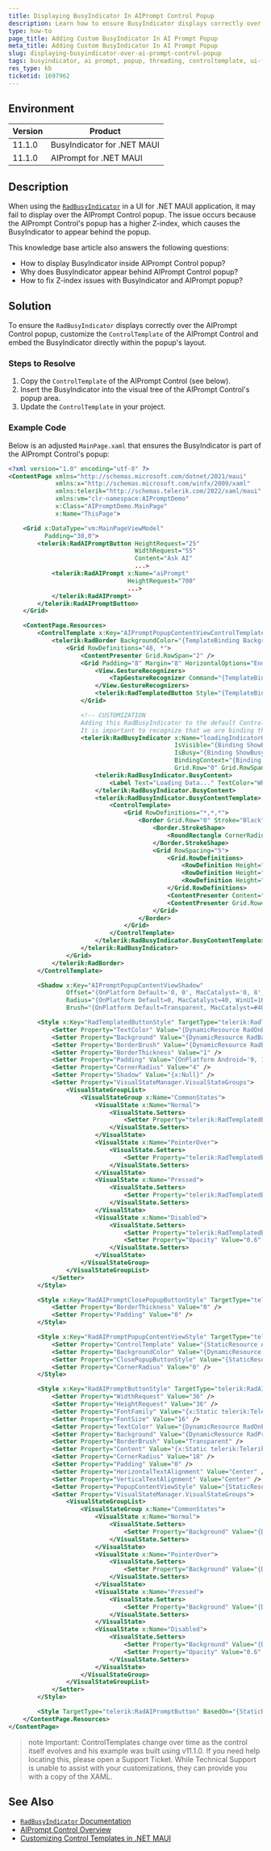 ```yaml
---
title: Displaying BusyIndicator In AIPrompt Control Popup
description: Learn how to ensure BusyIndicator displays correctly over the AIPrompt Control popup in a UI for .NET MAUI application.
type: how-to
page_title: Adding Custom BusyIndicator In AI Prompt Popup
meta_title: Adding Custom BusyIndicator In AI Prompt Popup
slug: displaying-busyindicator-over-ai-prompt-control-popup
tags: busyindicator, ai prompt, popup, threading, controltemplate, ui-for-net-maui
res_type: kb
ticketid: 1697962
---
```


## Environment

| Version | Product |
| --- | --- |
| 11.1.0 | BusyIndicator for .NET MAUI |
| 11.1.0 | AIPrompt for .NET MAUI |

## Description

When using the [`RadBusyIndicator`](https://docs.telerik.com/devtools/maui/controls/busyindicator/overview) in a UI for .NET MAUI application, it may fail to display over the AIPrompt Control popup. The issue occurs because the AIPrompt Control's popup has a higher Z-index, which causes the BusyIndicator to appear behind the popup. 

This knowledge base article also answers the following questions:
- How to display BusyIndicator inside AIPrompt Control popup?
- Why does BusyIndicator appear behind AIPrompt Control popup?
- How to fix Z-index issues with BusyIndicator and AIPrompt popup?

## Solution

To ensure the `RadBusyIndicator` displays correctly over the AIPrompt Control popup, customize the `ControlTemplate` of the AIPrompt Control and embed the BusyIndicator directly within the popup's layout.

### Steps to Resolve

1. Copy the `ControlTemplate` of the AIPrompt Control (see below).
2. Insert the BusyIndicator into the visual tree of the AIPrompt Control's popup area.
3. Update the `ControlTemplate` in your project.

### Example Code

Below is an adjusted `MainPage.xaml` that ensures the BusyIndicator is part of the AIPrompt Control's popup:

```xml
<?xml version="1.0" encoding="utf-8" ?>
<ContentPage xmlns="http://schemas.microsoft.com/dotnet/2021/maui"
             xmlns:x="http://schemas.microsoft.com/winfx/2009/xaml"
             xmlns:telerik="http://schemas.telerik.com/2022/xaml/maui"
             xmlns:vm="clr-namespace:AIPromptDemo"
             x:Class="AIPromptDemo.MainPage"
             x:Name="ThisPage">

    <Grid x:DataType="vm:MainPageViewModel"
          Padding="30,0">
        <telerik:RadAIPromptButton HeightRequest="25"
                                   WidthRequest="55"
                                   Content="Ask AI"
                                   ...>
            <telerik:RadAIPrompt x:Name="aiPrompt"
                                 HeightRequest="700"
                                 ...>
            </telerik:RadAIPrompt>
        </telerik:RadAIPromptButton>
    </Grid>

    <ContentPage.Resources>
        <ControlTemplate x:Key="AIPromptPopupContentViewControlTemplate">
            <telerik:RadBorder BackgroundColor="{TemplateBinding BackgroundColor}" Background="{TemplateBinding Background}" BorderColor="{TemplateBinding BorderColor}" BorderBrush="{TemplateBinding BorderBrush}" BorderThickness="{TemplateBinding BorderThickness}" CornerRadius="{TemplateBinding CornerRadius}" Padding="{TemplateBinding ContentPadding}" Shadow="{StaticResource AIPromptPopupContentViewShadow}">
                <Grid RowDefinitions="48, *">
                    <ContentPresenter Grid.RowSpan="2" />
                    <Grid Padding="8" Margin="8" HorizontalOptions="End" VerticalOptions="Center">
                        <View.GestureRecognizers>
                            <TapGestureRecognizer Command="{TemplateBinding ActualClosePopupCommand}" />
                        </View.GestureRecognizers>
                        <telerik:RadTemplatedButton Style="{TemplateBinding ActualClosePopupButtonStyle}" />
                    </Grid>

                    <!-- CUSTOMIZATION
                    Adding this RadBusyIndicator to the default ControlTemplate
                    It is important to recognize that we are binding the control's properties to the page view model properties by setting the BindingContext -->
                    <telerik:RadBusyIndicator x:Name="loadingIndicatorHeat" 
                                              IsVisible="{Binding ShowBusyIndicator}"
                                              IsBusy="{Binding ShowBusyIndicator}"
                                              BindingContext="{Binding BindingContext, Source={x:Reference ThisPage}}"
                                              Grid.Row="0" Grid.RowSpan="2" AnimationType="Animation9" AnimationContentColor="White" AnimationContentHeightRequest="50" AnimationContentWidthRequest="50" BackgroundColor="#AA000000" >
                        <telerik:RadBusyIndicator.BusyContent>
                            <Label Text="Loading Data..." TextColor="White" FontSize="16" />
                        </telerik:RadBusyIndicator.BusyContent>
                        <telerik:RadBusyIndicator.BusyContentTemplate>
                            <ControlTemplate>
                                <Grid RowDefinitions="*,*,*">
                                    <Border Grid.Row="0" Stroke="Black" StrokeThickness="4" Background="Black" Padding="16,7,16,14" HorizontalOptions="Center" VerticalOptions="End">
                                        <Border.StrokeShape>
                                            <RoundRectangle CornerRadius="5,5,5,5" />
                                        </Border.StrokeShape>
                                        <Grid RowSpacing="5">
                                            <Grid.RowDefinitions>
                                                <RowDefinition Height="Auto" />
                                                <RowDefinition Height="Auto" />
                                                <RowDefinition Height="*" />
                                            </Grid.RowDefinitions>
                                            <ContentPresenter Content="{TemplateBinding Path=AnimationContent}" />
                                            <ContentPresenter Grid.Row="1" Content="{TemplateBinding Path=BusyContent}" HorizontalOptions="Center" />
                                        </Grid>
                                    </Border>
                                </Grid>
                            </ControlTemplate>
                        </telerik:RadBusyIndicator.BusyContentTemplate>
                    </telerik:RadBusyIndicator>
                </Grid>
            </telerik:RadBorder>
        </ControlTemplate>

        <Shadow x:Key="AIPromptPopupContentViewShadow"
                Offset="{OnPlatform Default='0, 0', MacCatalyst='0, 8', WinUI='0, 8'}"
                Radius="{OnPlatform Default=0, MacCatalyst=40, WinUI=16}"
                Brush="{OnPlatform Default=Transparent, MacCatalyst=#40000000, WinUI=#24000000}" />

        <Style x:Key="RadTemplatedButtonStyle" TargetType="telerik:RadTemplatedButton">
            <Setter Property="TextColor" Value="{DynamicResource RadOnBaseColor}" />
            <Setter Property="Background" Value="{DynamicResource RadBaseBrush}" />
            <Setter Property="BorderBrush" Value="{DynamicResource RadBorderColor}" />
            <Setter Property="BorderThickness" Value="1" />
            <Setter Property="Padding" Value="{OnPlatform Android='9, 11', iOS='9, 12.5', MacCatalyst='9, 6.5', WinUI='9, 5'}" />
            <Setter Property="CornerRadius" Value="4" />
            <Setter Property="Shadow" Value="{x:Null}" />
            <Setter Property="VisualStateManager.VisualStateGroups">
                <VisualStateGroupList>
                    <VisualStateGroup x:Name="CommonStates">
                        <VisualState x:Name="Normal">
                            <VisualState.Setters>
                                <Setter Property="telerik:RadTemplatedButton.Background" Value="{DynamicResource RadBaseBrush}" />
                            </VisualState.Setters>
                        </VisualState>
                        <VisualState x:Name="PointerOver">
                            <VisualState.Setters>
                                <Setter Property="telerik:RadTemplatedButton.Background" Value="{DynamicResource RadBaseHoverBrush}" />
                            </VisualState.Setters>
                        </VisualState>
                        <VisualState x:Name="Pressed">
                            <VisualState.Setters>
                                <Setter Property="telerik:RadTemplatedButton.Background" Value="{DynamicResource RadBaseActiveBrush}" />
                            </VisualState.Setters>
                        </VisualState>
                        <VisualState x:Name="Disabled">
                            <VisualState.Setters>
                                <Setter Property="telerik:RadTemplatedButton.Background" Value="{DynamicResource RadBaseBrush}" />
                                <Setter Property="Opacity" Value="0.6" />
                            </VisualState.Setters>
                        </VisualState>
                    </VisualStateGroup>
                </VisualStateGroupList>
            </Setter>
        </Style>

        <Style x:Key="RadAIPromptClosePopupButtonStyle" TargetType="telerik:RadTemplatedButton" BasedOn="{StaticResource RadTemplatedButtonStyle}">
            <Setter Property="BorderThickness" Value="0" />
            <Setter Property="Padding" Value="0" />
        </Style>

        <Style x:Key="RadAIPromptPopupContentViewStyle" TargetType="telerik:AIPromptPopupContentView">
            <Setter Property="ControlTemplate" Value="{StaticResource AIPromptPopupContentViewControlTemplate}" />
            <Setter Property="BackgroundColor" Value="{DynamicResource RadSurfaceAltColor}" />
            <Setter Property="ClosePopupButtonStyle" Value="{StaticResource RadAIPromptClosePopupButtonStyle}" />
            <Setter Property="CornerRadius" Value="0" />
        </Style>

        <Style x:Key="RadAIPromptButtonStyle" TargetType="telerik:RadAIPromptButton">
            <Setter Property="WidthRequest" Value="36" />
            <Setter Property="HeightRequest" Value="36" />
            <Setter Property="FontFamily" Value="{x:Static telerik:TelerikFont.Name}" />
            <Setter Property="FontSize" Value="16" />
            <Setter Property="TextColor" Value="{DynamicResource RadOnPrimaryColor}" />
            <Setter Property="Background" Value="{DynamicResource RadPrimaryColor}" />
            <Setter Property="BorderBrush" Value="Transparent" />
            <Setter Property="Content" Value="{x:Static telerik:TelerikFont.IconSparkle}" />
            <Setter Property="CornerRadius" Value="18" />
            <Setter Property="Padding" Value="0" />
            <Setter Property="HorizontalTextAlignment" Value="Center" />
            <Setter Property="VerticalTextAlignment" Value="Center" />
            <Setter Property="PopupContentViewStyle" Value="{StaticResource RadAIPromptPopupContentViewStyle}" />
            <Setter Property="VisualStateManager.VisualStateGroups">
                <VisualStateGroupList>
                    <VisualStateGroup x:Name="CommonStates">
                        <VisualState x:Name="Normal">
                            <VisualState.Setters>
                                <Setter Property="Background" Value="{DynamicResource RadPrimaryColor}" />
                            </VisualState.Setters>
                        </VisualState>
                        <VisualState x:Name="PointerOver">
                            <VisualState.Setters>
                                <Setter Property="Background" Value="{DynamicResource RadPrimaryHoverColor}" />
                            </VisualState.Setters>
                        </VisualState>
                        <VisualState x:Name="Pressed">
                            <VisualState.Setters>
                                <Setter Property="Background" Value="{DynamicResource RadPrimaryActiveColor}" />
                            </VisualState.Setters>
                        </VisualState>
                        <VisualState x:Name="Disabled">
                            <VisualState.Setters>
                                <Setter Property="Background" Value="{DynamicResource RadPrimaryColor}" />
                                <Setter Property="Opacity" Value="0.6" />
                            </VisualState.Setters>
                        </VisualState>
                    </VisualStateGroup>
                </VisualStateGroupList>
            </Setter>
        </Style>

        <Style TargetType="telerik:RadAIPromptButton" BasedOn="{StaticResource RadAIPromptButtonStyle}" />
    </ContentPage.Resources>
</ContentPage>
```

>note Important: ControlTemplates change over time as the control itself evolves and his example was built using v11.1.0. If you need help locating this, please open a Support Ticket. While Technical Support is unable to assist with your customizations, they can provide you with a copy of the XAML.

## See Also

- [`RadBusyIndicator` Documentation](https://docs.telerik.com/devtools/maui/controls/busyindicator/overview)
- [AIPrompt Control Overview](https://docs.telerik.com/devtools/maui/controls/aiprompt/overview)
- [Customizing Control Templates in .NET MAUI](https://learn.microsoft.com/en-us/dotnet/maui/fundamentals/controltemplate)

